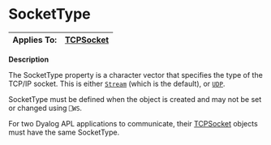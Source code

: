 




<h1 class="heading"><span class="name">SocketType</span></h1>

| Applies To: | [TCPSocket](./tcpsocket.md) |
| --- | ---  |


**Description**


The SocketType property is a character vector that specifies the type of the TCP/IP socket. This is either [`Stream`](../Miscellaneous/Stream%20Sockets.htm) (which is the default), or [`UDP`](../Miscellaneous/User%20Datagram%20Protocol%20UDP.htm).


SocketType must be defined when the object is created and may not be set or changed using `⎕WS`.


For two Dyalog APL applications to communicate, their [TCPSocket](./tcpsocket.md) objects must have the same SocketType.



